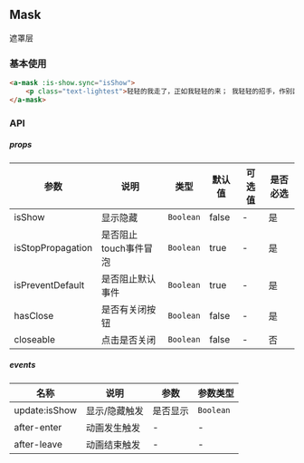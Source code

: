 ## Mask
遮罩层

### 基本使用
``` html
<a-mask :is-show.sync="isShow">
    <p class="text-lightest">轻轻的我走了，正如我轻轻的来； 我轻轻的招手，作别西天的云彩。</p>
</a-mask>
```

### API

##### props
| 参数 | 说明 | 类型 | 默认值 | 可选值 |是否必选
|-----------|-----------|-----------|-------------|-------------|-------------|
| isShow | 显示隐藏 | `Boolean` | false |-|是|
| isStopPropagation | 是否阻止touch事件冒泡 | `Boolean` | true |-|是|
| isPreventDefault | 是否阻止默认事件 | `Boolean` | true |-|是|
| hasClose | 是否有关闭按钮 | `Boolean` | false |-|是|
|closeable|点击是否关闭| `Boolean`| false | - |否|
##### events
| 名称 | 说明 | 参数 |参数类型|
|-----------|-----------|-----------|-----------|
| update:isShow | 显示/隐藏触发 | 是否显示 |`Boolean`|
| after-enter | 动画发生触发 | - |-|
| after-leave | 动画结束触发 | - |-|

